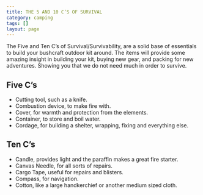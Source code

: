 ```yaml
---
title: THE 5 AND 10 C’S OF SURVIVAL
category: camping
tags: []
layout: page
---
```


The Five and Ten C’s of Survival/Survivability, are a solid base of essentials to build your bushcraft outdoor kit around. The items will provide some amazing insight in building your kit, buying new gear, and packing for new adventures. Showing you that we do not need much in order to survive.

## Five C’s

* Cutting tool, such as a knife.
* Combustion device, to make fire with.
* Cover, for warmth and protection from the elements.
* Container, to store and boil water.
* Cordage, for building a shelter, wrapping, fixing and everything else.

## Ten C’s

* Candle, provides light and the paraffin makes a great fire starter.
* Canvas Needle, for all sorts of repairs.
* Cargo Tape, useful for repairs and blisters.
* Compass, for navigation.
* Cotton, like a large handkerchief or another medium sized cloth.
